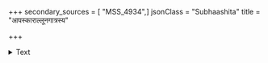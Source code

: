+++
secondary_sources = [ "MSS_4934",]
jsonClass = "Subhaashita"
title = "आपस्काराल्लूनगात्रस्य"

+++

<details><summary>Text</summary>

आपस्काराल्लूनगात्रस्य भूमिं निःसाधारं गच्छतोऽवाङ्मुखस्य।  
लब्धायामं दन्तयोर्युग्ममेव स्वं नागस्य प्रापदुत्तम्भनत्वम्॥
</details>
